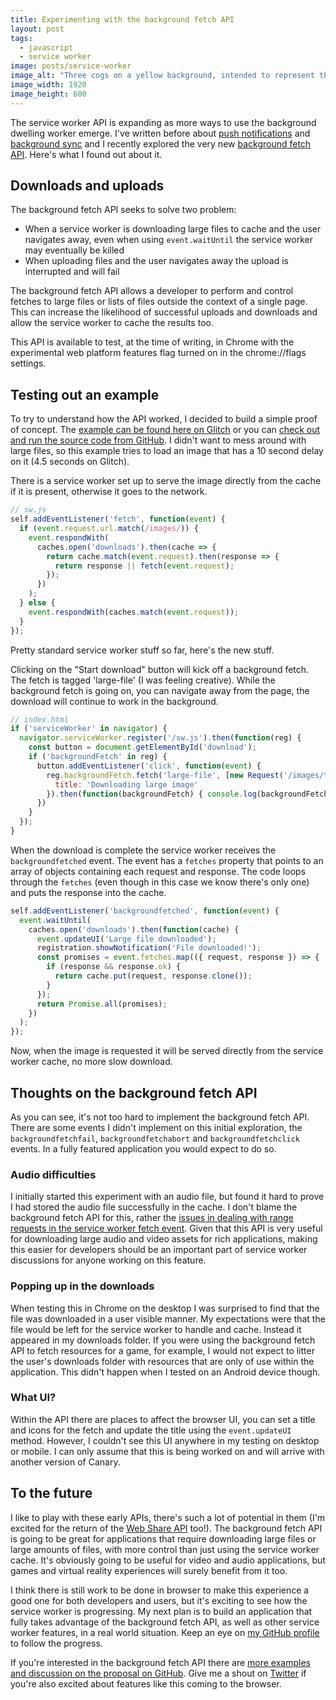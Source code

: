```yaml
---
title: Experimenting with the background fetch API
layout: post
tags:
  - javascript
  - service worker
image: posts/service-worker
image_alt: "Three cogs on a yellow background, intended to represent the idea of the Service Worker"
image_width: 1920
image_height: 600
---
```


The service worker API is expanding as more ways to use the background dwelling worker emerge. I've written before about [push notifications](https://www.twilio.com/blog/2016/02/web-powered-sms-inbox-with-service-worker-push-notifications.html) and [background sync](https://www.twilio.com/blog/2017/02/send-messages-when-youre-back-online-with-service-workers-and-background-sync.html) and I recently explored the very new [background fetch API](https://github.com/WICG/background-fetch). Here's what I found out about it.

## Downloads and uploads

The background fetch API seeks to solve two problem:

* When a service worker is downloading large files to cache and the user navigates away, even when using `event.waitUntil` the service worker may eventually be killed
* When uploading files and the user navigates away the upload is interrupted and will fail

The background fetch API allows a developer to perform and control fetches to large files or lists of files outside the context of a single page. This can increase the likelihood of successful uploads and downloads and allow the service worker to cache the results too.

This API is available to test, at the time of writing, in Chrome with the experimental web platform features flag turned on in the chrome://flags settings.

## Testing out an example

To try to understand how the API worked, I decided to build a simple proof of concept. The [example can be found here on Glitch](https://fan-hubcap.glitch.me/) or you can [check out and run the source code from GitHub](https://github.com/philnash/service-worker-background-fetch). I didn't want to mess around with large files, so this example tries to load an image that has a 10 second delay on it (4.5 seconds on Glitch).

There is a service worker set up to serve the image directly from the cache if it is present, otherwise it goes to the network.

```javascript
// sw.js
self.addEventListener('fetch', function(event) {
  if (event.request.url.match(/images/)) {
    event.respondWith(
      caches.open('downloads').then(cache => {
        return cache.match(event.request).then(response => {
          return response || fetch(event.request);
        });
      })
    );
  } else {
    event.respondWith(caches.match(event.request));
  }
});
```

Pretty standard service worker stuff so far, here's the new stuff.

Clicking on the "Start download" button will kick off a background fetch. The fetch is tagged 'large-file' (I was feeling creative). While the background fetch is going on, you can navigate away from the page, the download will continue to work in the background.

```javascript
// index.html
if ('serviceWorker' in navigator) {
  navigator.serviceWorker.register('/sw.js').then(function(reg) {
    const button = document.getElementById('download');
    if ('backgroundFetch' in reg) {
      button.addEventListener('click', function(event) {
        reg.backgroundFetch.fetch('large-file', [new Request('/images/twilio.png')], {
          title: 'Downloading large image'
        }).then(function(backgroundFetch) { console.log(backgroundFetch) });
      })
    }
  });
}
```

When the download is complete the service worker receives the `backgroundfetched` event. The event has a `fetches` property that points to an array of objects containing each request and response. The code loops through the `fetches` (even though in this case we know there's only one) and puts the response into the cache.

```javascript
self.addEventListener('backgroundfetched', function(event) {
  event.waitUntil(
    caches.open('downloads').then(function(cache) {
      event.updateUI('Large file downloaded');
      registration.showNotification('File downloaded!');
      const promises = event.fetches.map(({ request, response }) => {
        if (response && response.ok) {
          return cache.put(request, response.clone());
        }
      });
      return Promise.all(promises);
    })
  );
});
```

Now, when the image is requested it will be served directly from the service worker cache, no more slow download.

## Thoughts on the background fetch API

As you can see, it's not too hard to implement the background fetch API. There are some events I didn't implement on this initial exploration, the `backgroundfetchfail`, `backgroundfetchabort` and `backgroundfetchclick` events. In a fully featured application you would expect to do so.

### Audio difficulties

I initially started this experiment with an audio file, but found it hard to prove I had stored the audio file successfully in the cache. I don't blame the background fetch API for this, rather the [issues in dealing with range requests in the service worker fetch event](https://samdutton.github.io/samples/service-worker/prefetch-video/). Given that this API is very useful for downloading large audio and video assets for rich applications, making this easier for developers should be an important part of service worker discussions for anyone working on this feature.

### Popping up in the downloads

When testing this in Chrome on the desktop I was surprised to find that the file was downloaded in a user visible manner. My expectations were that the file would be left for the service worker to handle and cache. Instead it appeared in my downloads folder. If you were using the background fetch API to fetch resources for a game, for example, I would not expect to litter the user's downloads folder with resources that are only of use within the application. This didn't happen when I tested on an Android device though.

### What UI?

Within the API there are places to affect the browser UI, you can set a title and icons for the fetch and update the title using the `event.updateUI` method. However, I couldn't see this UI anywhere in my testing on desktop or mobile. I can only assume that this is being worked on and will arrive with another version of Canary.

## To the future

I like to play with these early APIs, there's such a lot of potential in them (I'm excited for the return of the [Web Share API](https://philna.sh/blog/2017/03/14/the-web-share-api/) too!). The background fetch API is going to be great for applications that require downloading large files or large amounts of files, with more control than just using the service worker cache. It's obviously going to be useful for video and audio applications, but games and virtual reality experiences will surely benefit from it too.

I think there is still work to be done in browser to make this experience a good one for both developers and users, but it's exciting to see how the service worker is progressing. My next plan is to build an application that fully takes advantage of the background fetch API, as well as other service worker features, in a real world situation. Keep an eye on [my GitHub profile](http://github.com/philnash/) to follow the progress.

If you're interested in the background fetch API there are [more examples and discussion on the proposal on GitHub](https://github.com/WICG/background-fetch). Give me a shout on [Twitter](https://twitter.com/philnash) if you're also excited about features like this coming to the browser.
